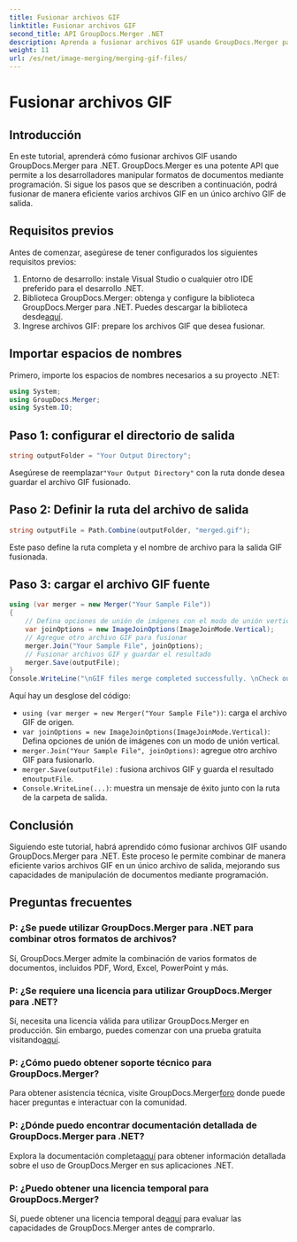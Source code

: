 ```yaml
---
title: Fusionar archivos GIF
linktitle: Fusionar archivos GIF
second_title: API GroupDocs.Merger .NET
description: Aprenda a fusionar archivos GIF usando GroupDocs.Merger para .NET. Combine varios GIF mediante programación con instrucciones paso a paso.
weight: 11
url: /es/net/image-merging/merging-gif-files/
---
```


# Fusionar archivos GIF

## Introducción
En este tutorial, aprenderá cómo fusionar archivos GIF usando GroupDocs.Merger para .NET. GroupDocs.Merger es una potente API que permite a los desarrolladores manipular formatos de documentos mediante programación. Si sigue los pasos que se describen a continuación, podrá fusionar de manera eficiente varios archivos GIF en un único archivo GIF de salida.
## Requisitos previos
Antes de comenzar, asegúrese de tener configurados los siguientes requisitos previos:
1. Entorno de desarrollo: instale Visual Studio o cualquier otro IDE preferido para el desarrollo .NET.
2.  Biblioteca GroupDocs.Merger: obtenga y configure la biblioteca GroupDocs.Merger para .NET. Puedes descargar la biblioteca desde[aquí](https://releases.groupdocs.com/merger/net/).
3. Ingrese archivos GIF: prepare los archivos GIF que desea fusionar.

## Importar espacios de nombres
Primero, importe los espacios de nombres necesarios a su proyecto .NET:
```csharp
using System; 
using GroupDocs.Merger;
using System.IO;
```
## Paso 1: configurar el directorio de salida
```csharp
string outputFolder = "Your Output Directory";
```
 Asegúrese de reemplazar`"Your Output Directory"` con la ruta donde desea guardar el archivo GIF fusionado.
## Paso 2: Definir la ruta del archivo de salida
```csharp
string outputFile = Path.Combine(outputFolder, "merged.gif");
```
Este paso define la ruta completa y el nombre de archivo para la salida GIF fusionada.
## Paso 3: cargar el archivo GIF fuente
```csharp
using (var merger = new Merger("Your Sample File"))
{
    // Defina opciones de unión de imágenes con el modo de unión vertical
    var joinOptions = new ImageJoinOptions(ImageJoinMode.Vertical);
    // Agregue otro archivo GIF para fusionar
    merger.Join("Your Sample File", joinOptions);
    // Fusionar archivos GIF y guardar el resultado
    merger.Save(outputFile);
}
Console.WriteLine("\nGIF files merge completed successfully. \nCheck output in {0}", outputFolder);
```
Aquí hay un desglose del código:
- `using (var merger = new Merger("Your Sample File"))`: carga el archivo GIF de origen.
- `var joinOptions = new ImageJoinOptions(ImageJoinMode.Vertical)`: Defina opciones de unión de imágenes con un modo de unión vertical.
- `merger.Join("Your Sample File", joinOptions)`: agregue otro archivo GIF para fusionarlo.
- `merger.Save(outputFile)` : fusiona archivos GIF y guarda el resultado en`outputFile`.
- `Console.WriteLine(...)`: muestra un mensaje de éxito junto con la ruta de la carpeta de salida.

## Conclusión
Siguiendo este tutorial, habrá aprendido cómo fusionar archivos GIF usando GroupDocs.Merger para .NET. Este proceso le permite combinar de manera eficiente varios archivos GIF en un único archivo de salida, mejorando sus capacidades de manipulación de documentos mediante programación.

## Preguntas frecuentes
### P: ¿Se puede utilizar GroupDocs.Merger para .NET para combinar otros formatos de archivos?
Sí, GroupDocs.Merger admite la combinación de varios formatos de documentos, incluidos PDF, Word, Excel, PowerPoint y más.
### P: ¿Se requiere una licencia para utilizar GroupDocs.Merger para .NET?
 Sí, necesita una licencia válida para utilizar GroupDocs.Merger en producción. Sin embargo, puedes comenzar con una prueba gratuita visitando[aquí](https://releases.groupdocs.com/).
### P: ¿Cómo puedo obtener soporte técnico para GroupDocs.Merger?
 Para obtener asistencia técnica, visite GroupDocs.Merger[foro](https://forum.groupdocs.com/c/merger/32) donde puede hacer preguntas e interactuar con la comunidad.
### P: ¿Dónde puedo encontrar documentación detallada de GroupDocs.Merger para .NET?
 Explora la documentación completa[aquí](https://tutorials.groupdocs.com/merger/net/) para obtener información detallada sobre el uso de GroupDocs.Merger en sus aplicaciones .NET.
### P: ¿Puedo obtener una licencia temporal para GroupDocs.Merger?
 Sí, puede obtener una licencia temporal de[aquí](https://purchase.groupdocs.com/temporary-license/) para evaluar las capacidades de GroupDocs.Merger antes de comprarlo.